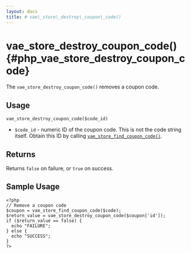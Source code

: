 ```yaml
---
layout: docs
title: # vae\_store\_destroy\_coupon\_code()
---
```


# vae\_store\_destroy\_coupon\_code() {#php_vae_store_destroy_coupon_code}

The `vae_store_destroy_coupon_code()` removes a coupon code.

## Usage

`vae_store_destroy_coupon_code($code_id)`

-   `$code_id` - numeric ID of the coupon code. This is not the code
    string itself. Obtain this ID by calling
    [`vae_store_find_coupon_code()`](#).

## Returns

Returns `false` on failure, or `true` on success.

## Sample Usage

    <?php
    // Remove a coupon code
    $coupon = vae_store_find_coupon_code($code);
    $return_value = vae_store_destroy_coupon_code($coupon['id']);
    if ($return_value == false) {
      echo "FAILURE";
    } else {
      echo "SUCCESS";
    }
    ?>
